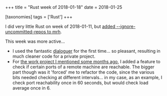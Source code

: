 +++
title = "Rust week of 2018-01-18"
date = 2018-01-25

[taxonomies]
tags = ['Rust']
+++

I did very little Rust on week of 2018-01-11,
but [added --ignore-uncommitted-repos to mrh].

This week was more active...

- I used the fantastic [dialoguer] for the first time... so pleasant,
  resulting in much cleaner code for a private project.
- For [the work project I mentioned some months ago], I added a
  feature to check if certain ports of a remote machine are reachable.
  The bigger part though was it 'forced' me to refactor the code,
  since the various bits needed checking at different intervals... in
  my case, as an example, I check port reachability once in 60
  seconds, but would check load average once in 6.

[added --ignore-uncommitted-repos to mrh]: https://github.com/tshepang/mrh/commit/0bb76224978fca2324ae7b673472b68033db5a78
[the work project I mentioned some months ago]: @/rust-week-of-2017-10-05.md
[dialoguer]: https://crates.io/crates/dialoguer
